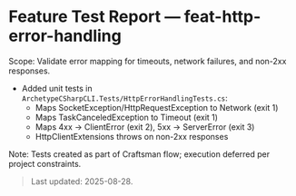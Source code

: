 # Feature Test Report — feat-http-error-handling

Scope: Validate error mapping for timeouts, network failures, and non-2xx responses.

- Added unit tests in `ArchetypeCSharpCLI.Tests/HttpErrorHandlingTests.cs`:
  - Maps SocketException/HttpRequestException to Network (exit 1)
  - Maps TaskCanceledException to Timeout (exit 1)
  - Maps 4xx → ClientError (exit 2), 5xx → ServerError (exit 3)
  - HttpClientExtensions throws on non-2xx responses

Note: Tests created as part of Craftsman flow; execution deferred per project constraints.

> Last updated: 2025-08-28.

